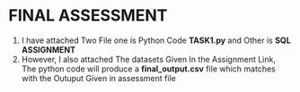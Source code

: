 # FINAL ASSESSMENT
1. I have attached Two File one is Python Code **TASK1.py** and Other is **SQL ASSIGNMENT**
2. However, I also attached The datasets Given In the Assignment Link, The python code will produce a **final_output.csv** file which matches with the Outuput Given in assessment file
